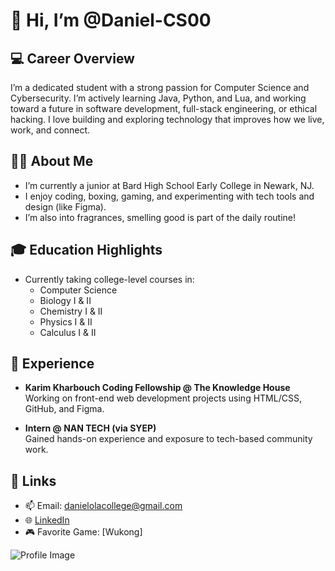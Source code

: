 # 👋 Hi, I’m @Daniel-CS00

## 💻 Career Overview
I’m a dedicated student with a strong passion for Computer Science and Cybersecurity. I’m actively learning Java, Python, and Lua, and working toward a future in software development, full-stack engineering, or ethical hacking. I love building and exploring technology that improves how we live, work, and connect.

## 🙋‍♂️ About Me
- I’m currently a junior at Bard High School Early College in Newark, NJ.
- I enjoy coding, boxing, gaming, and experimenting with tech tools and design (like Figma).
- I’m also into fragrances, smelling good is part of the daily routine!

## 🎓 Education Highlights
- Currently taking college-level courses in:
  - Computer Science
  - Biology I & II
  - Chemistry I & II
  - Physics I & II
  - Calculus I & II

## 💼 Experience
- **Karim Kharbouch Coding Fellowship @ The Knowledge House**  
  Working on front-end web development projects using HTML/CSS, GitHub, and Figma.

- **Intern @ NAN TECH (via SYEP)**  
  Gained hands-on experience and exposure to tech-based community work.

## 🔗 Links
- 📫 Email: danielolacollege@gmail.com  
- 🌐 [LinkedIn](https://www.linkedin.com/in/daniel-oladapo-841896363/) 
- 🎮 Favorite Game: [Wukong]

![Profile Image](https://avatars.githubusercontent.com/u/210439820?s=400&v=4) <!-- Replace with your actual image link or upload in repo -->

<!--
Daniel-CS00/Daniel-CS00 is a ✨ special ✨ repository because its `README.md` (this file) appears on your GitHub profile.
You can click the Preview link to take a look at your changes.
--->

